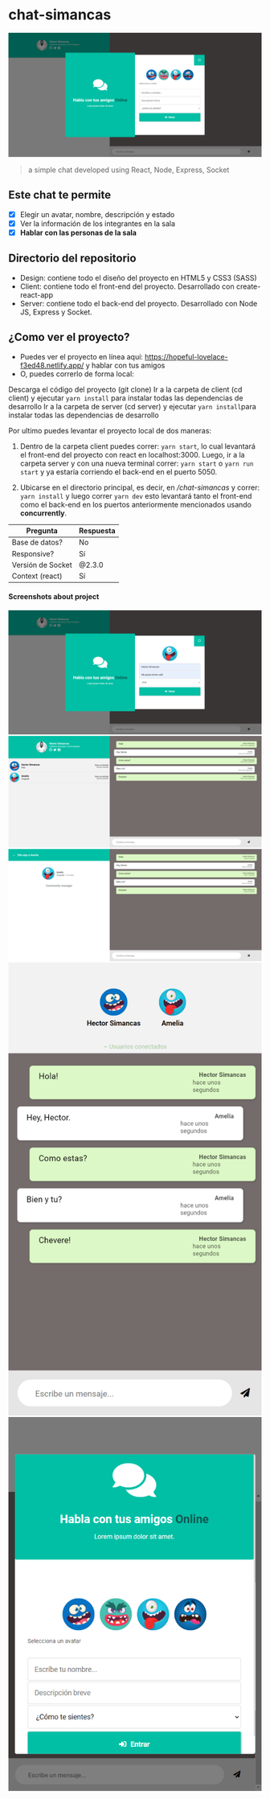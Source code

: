 # chat-simancas
![cover photo](https://github.com/simancaaswork/chat-simancas/blob/master/screenshots/1.png?raw=true)
> a simple chat developed using React, Node, Express, Socket

## Este chat te permite
- [x] Elegir un avatar, nombre, descripción y estado
- [x] Ver la información de los integrantes en la sala
- [x] **Hablar con las personas de la sala**

## Directorio del repositorio
* Design: contiene todo el diseño del proyecto en HTML5 y CSS3 (SASS)
* Client: contiene todo el front-end del proyecto. Desarrollado con create-react-app
* Server: contiene todo el back-end del proyecto. Desarrollado con Node JS, Express y Socket.

## ¿Como ver el proyecto?
* Puedes ver el proyecto en línea aquí: https://hopeful-lovelace-f3ed48.netlify.app/ y hablar con tus amigos
* O, puedes correrlo de forma local:

Descarga el código del proyecto (git clone)
Ir a la carpeta de client (cd client) y ejecutar `yarn install` para instalar todas las dependencias de desarrollo
Ir a la carpeta de server (cd server) y ejecutar `yarn install`para instalar todas las dependencias de desarrollo

Por ultimo puedes levantar el proyecto local de dos maneras:

1. Dentro de la carpeta client puedes correr: `yarn start`, lo cual levantará el front-end del proyecto con react en localhost:3000. Luego, ir a la carpeta server y con una nueva terminal correr: `yarn start` o `yarn run start` y ya estaría corriendo el back-end en el puerto 5050.

2. Ubicarse en el directorio principal, es decir, en */chat-simancas* y correr: `yarn install` y luego correr `yarn dev` esto levantará tanto el front-end como el back-end en los puertos anteriormente mencionados usando **concurrently**.



| Pregunta | Respuesta |
| ----------- | ----------- |
| Base de datos? | No |
| Responsive? | Sí |
| Versión de Socket | @2.3.0 |
| Context (react) | Sí |

#### Screenshots about project

![screenshot](https://github.com/simancaaswork/chat-simancas/blob/master/screenshots/2.png?raw=true)
![screenshot](https://github.com/simancaaswork/chat-simancas/blob/master/screenshots/3.png?raw=true)
![screenshot](https://github.com/simancaaswork/chat-simancas/blob/master/screenshots/4.png?raw=true)
![screenshot](https://github.com/simancaaswork/chat-simancas/blob/master/screenshots/5.png?raw=true)
![screenshot](https://github.com/simancaaswork/chat-simancas/blob/master/screenshots/6.png?raw=true)
